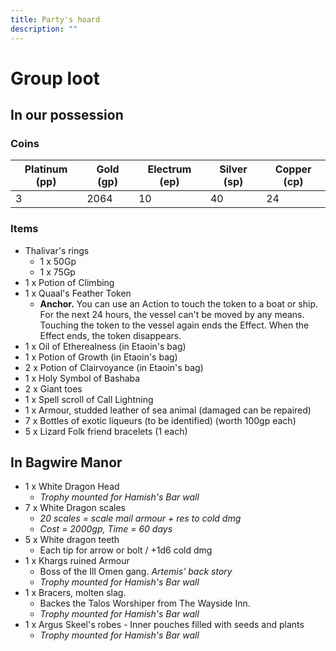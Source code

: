 ```yaml
---
title: Party's hoard
description: ""
---
```


# Group loot

## In our possession

### Coins

| Platinum (pp) | Gold (gp) | Electrum (ep) | Silver (sp) | Copper (cp) |
| ------------- | --------- | ------------- | ----------- | ----------- |
| 3             | 2064      | 10            | 40          | 24          |

### Items

-   Thalivar's rings
    -   1 x 50Gp
    -   1 x 75Gp
-   1 x Potion of Climbing
-   1 x Quaal's Feather Token
    -   **Anchor.** You can use an Action to touch the token to a boat or ship. For the next 24 hours, the vessel can't be moved by any means. Touching the token to the vessel again ends the Effect. When the Effect ends, the token disappears.
-   1 x Oil of Etherealness (in Etaoin's bag)
-   1 x Potion of Growth (in Etaoin's bag)
-   2 x Potion of Clairvoyance (in Etaoin's bag)
-   1 x Holy Symbol of Bashaba
-   2 x Giant toes
-   1 x Spell scroll of Call Lightning
-   1 x Armour, studded leather of sea animal (damaged can be repaired)
-   7 x Bottles of exotic liqueurs (to be identified) (worth 100gp each)
-   5 x Lizard Folk friend bracelets (1 each)

## In Bagwire Manor

-   1 x White Dragon Head
    -   _Trophy mounted for Hamish's Bar wall_
-   7 x White Dragon scales
    -   _20 scales = scale mail armour + res to cold dmg_
    -   _Cost = 2000gp, Time = 60 days_
-   5 x White dragon teeth
    -   Each tip for arrow or bolt / +1d6 cold dmg
-   1 x Khargs ruined Armour
    -   Boss of the Ill Omen gang. _Artemis' back story_
    -   _Trophy mounted for Hamish's Bar wall_
-   1 x Bracers, molten slag.
    -   Backes the Talos Worshiper from The Wayside Inn.
    -   _Trophy mounted for Hamish's Bar wall_
-   1 x Argus Skeel's robes - Inner pouches filled with seeds and plants
    -   _Trophy mounted for Hamish's Bar wall_
